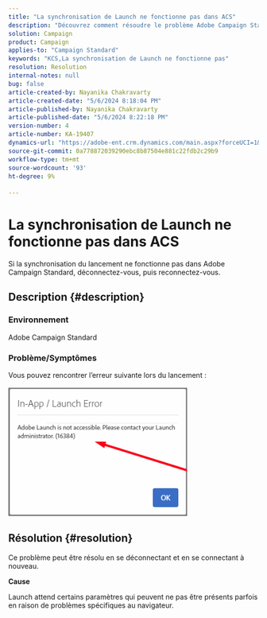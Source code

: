 ```yaml
---
title: "La synchronisation de Launch ne fonctionne pas dans ACS"
description: "Découvrez comment résoudre le problème Adobe Campaign Standard en raison duquel la synchronisation du lancement ne fonctionne pas."
solution: Campaign
product: Campaign
applies-to: "Campaign Standard"
keywords: "KCS,La synchronisation de Launch ne fonctionne pas"
resolution: Resolution
internal-notes: null
bug: false
article-created-by: Nayanika Chakravarty
article-created-date: "5/6/2024 8:18:04 PM"
article-published-by: Nayanika Chakravarty
article-published-date: "5/6/2024 8:22:18 PM"
version-number: 4
article-number: KA-19407
dynamics-url: "https://adobe-ent.crm.dynamics.com/main.aspx?forceUCI=1&pagetype=entityrecord&etn=knowledgearticle&id=cc7d16b9-e50b-ef11-9f8a-6045bd0065b6"
source-git-commit: 0a778872039290ebc8b87504e881c22fdb2c29b9
workflow-type: tm+mt
source-wordcount: '93'
ht-degree: 9%

---
```


# La synchronisation de Launch ne fonctionne pas dans ACS


Si la synchronisation du lancement ne fonctionne pas dans Adobe Campaign Standard, déconnectez-vous, puis reconnectez-vous.

## Description {#description}


### <b>Environnement</b>

Adobe Campaign Standard

### <b>Problème/Symptômes</b>

Vous pouvez rencontrer l’erreur suivante lors du lancement :
<br><br>![](assets/___cd7d16b9-e50b-ef11-9f8a-6045bd0065b6___.png)<br>

## Résolution {#resolution}


Ce problème peut être résolu en se déconnectant et en se connectant à nouveau.

<b>Cause</b>

Launch attend certains paramètres qui peuvent ne pas être présents parfois en raison de problèmes spécifiques au navigateur.
